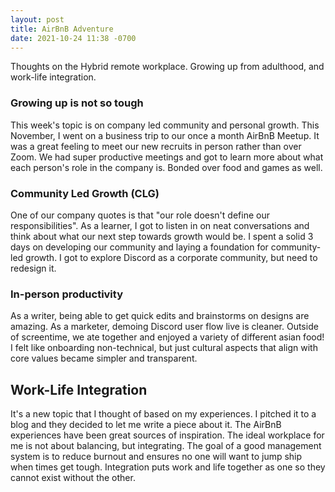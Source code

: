 ```yaml
---
layout: post
title: AirBnB Adventure
date: 2021-10-24 11:38 -0700
---
```

Thoughts on the Hybrid remote workplace. Growing up from adulthood, and work-life integration.

### Growing up is not so tough
This week's topic is on company led community and personal growth. This November, I went on a business trip to our once a month AirBnB Meetup.
It was a great feeling to meet our new recruits in person rather than over Zoom. We had super productive meetings and got to learn more about what each person's role in the company is. Bonded over food and games as well.

### Community Led Growth (CLG)
One of our company quotes is that "our role doesn't define our responsibilities". As a learner, I got to listen in on neat conversations and think about what our next step towards growth would be. I spent a solid 3 days on developing our community and laying a foundation for community-led growth. I got to explore Discord as a corporate community, but need to redesign it.

### In-person productivity
As a writer, being able to get quick edits and brainstorms on designs are amazing.
As a marketer, demoing Discord user flow live is cleaner. Outside of screentime, we ate together and enjoyed a variety of different asian food! I felt like onboarding non-technical, but just cultural aspects that align with core values became simpler and transparent.

## Work-Life Integration
It's a new topic that I thought of based on my experiences. I pitched it to a blog and they decided to let me write a piece about it. The AirBnB experiences have been great sources of inspiration. The ideal workplace for me is not about balancing, but integrating. The goal of a good management system is to reduce burnout and ensures no one will want to jump ship when times get tough. Integration puts work and life together as one so they cannot exist without the other.